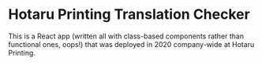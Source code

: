 # Hotaru Printing Translation Checker

This is a React app (written all with class-based components rather than functional ones, oops!) that was deployed in 2020 company-wide at Hotaru Printing.
